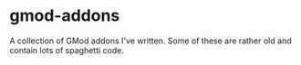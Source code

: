 # gmod-addons
A collection of GMod addons I've written. Some of these are rather old and contain lots of spaghetti code.
